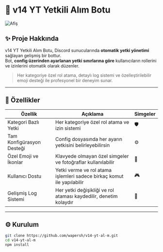# 🌌 v14 YT Yetkili Alım Botu

![Afiş](https://media.discordapp.net/attachments/1376139007594991719/1409803167218270208/00afc1209656435.67cc349a5ab20.webp?ex=68aeb503&is=68ad6383&hm=28c47b00453b39e8839bb406d0ee4d267ca19c00fe2e377a83324e90ba7ea2a7&=&format=webp&width=688&height=229)


## ✨ Proje Hakkında
v14 YT Yetkili Alım Botu, Discord sunucularında **otomatik yetki yönetimi** sağlayan gelişmiş bir bottur.  
Bot, **config üzerinden ayarlanan yetki sınırlarına göre** kullanıcıların rollerini ve izinlerini otomatik olarak düzenler.  

> Her kategoriye özel rol atama, detaylı log sistemi ve özelleştirilebilir emoji desteği ile profesyonel bir deneyim sunar.

---

## 🌟 Özellikler

| Özellik | Açıklama | Simgeler |
|---------|----------|----------|
| Kategori Bazlı Yetki | Her kategoriye özel rol atama ve izin sistemi | 🛡️ |
| Tam Konfigürasyon Desteği | Config dosyasında her ayarın yetkisini belirleyebilirsin | ⚙️ |
| Özel Emoji ve İkonlar | Klavyede olmayan özel simgeler ve fotoğraflar kullanılabilir | 🌟 |
| Kullanıcı Dostu | Yetki verme ve rol atama işlemleri sadece birkaç komut ile yapılabilir | 🎮 |
| Gelişmiş Log Sistemi | Her yetki değişikliği ve rol ataması kaydedilir, denetim kolaydır | 📜 |

---

## ⚙️ Kurulum

```bash
git clone https://github.com/wapersh/v14-yt-al-m.git
cd v14-yt-al-m
npm install
